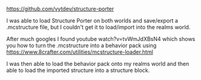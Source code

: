 https://github.com/vytdev/structure-porter

I was able to load Structure Porter on both worlds and save/export a .mcstructure file, but I couldn't get it to load/import into the realms world.

After much googles I found youtube watch?v=tvWmJdXBsN4 which shows you how to turn the .mcstructure into a behavior pack using https://www.8crafter.com/utilities/mcstructure-loader.html

I was then able to load the behavior pack onto my realms world and then able to load the imported structure into a structure block.
